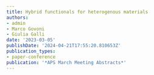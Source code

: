 ```yaml
---
title: Hybrid functionals for heterogenous materials
authors:
- admin
- Marco Govoni
- Giulia Galli
date: '2023-03-05'
publishDate: '2024-04-21T17:55:20.810653Z'
publication_types:
- paper-conference
publication: '*APS March Meeting Abstracts*'
---
```

